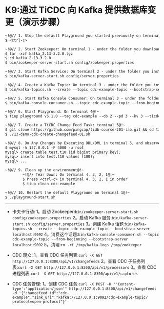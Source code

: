 # K9:通过 TiCDC 向 Kafka 提供数据库变更（演示步骤）

```6
~!@// 1. Stop the default Playground you started previously on terminal 1@!~
$ <ctrl-c>

~!@// 2. Start Zookeeper: On terminal 1 - under the folder you downloaded the Kafka TAR ball, e.g: version 2.13-3.2.0@!~
$ tar -xzf kafka_2.13-3.2.0.tgz
$ cd kafka_2.13-3.2.0
$ bin/zookeeper-server-start.sh config/zookeeper.properties

~!@// 3. Start Kafka Service: On terminal 2 - under the folder you installed the Kafka binary@!~
$ bin/kafka-server-start.sh config/server.properties

~!@// 4. Create a Kafka Topic: On terminal 3 - under the folder you installed the Kafka binary@!~
$ bin/kafka-topics.sh --create --topic cdc-example-topic --bootstrap-server localhost:9092

~!@// 5. Start Kafka Console Consumer: On terminal 3 - under the folder you installed the Kafka binary@!~
$ bin/kafka-console-consumer.sh --topic cdc-example-topic --from-beginning --bootstrap-server localhost:9092

~!@// 6. Start Playground: On terminal 4@!~
$ tiup playground v6.1.0 --tag cdc-example --db 2 --pd 3 --kv 3 --ticdc 1 --tiflash 1

~!@// 7. Create a TiCDC Change Feed Task: terminal 5@!~
$ git clone https://github.com/pingcap/tidb-course-201-lab.git && cd tidb-course-201-lab/scripts
$ ./13-demo-cdc-create-changefeed-01.sh

~!@// 8. Do Any Changes by Executing DDL/DML in terminal 5, and observe the captured changes on terminal 4@!~
$ mysql -h 127.0.0.1 -P 4000 -u root
mysql> create table test.t10 (id bigint primary key);
mysql> insert into test.t10 values (100);
mysql> ...

~!@// 9. Clean up the environment@!~
        ~!@// Tear Down: On terminal 4, 3, 2, 1@!~
        $ Press <ctrl-c> in terminal 4, 3, 2, 1 in order
        $ tiup clean cdc-example

~!@// 10. Restart the default Playground on terminal 1@!~
$ ./playground-start.sh
```
------------------------------------------------------------------------------
- 卡夫卡行动:
1。启动 Zookeeper:`bin/zookeeper-server-start.sh config/zookeeper.properties`
2。启动 Kafka 服务:`bin/kafka-server-start.sh config/server.properties`
3。创建 Kafka 话题:`bin/kafka-topics.sh --create --topic cdc-example-topic --bootstrap-server localhost:9092`
4。消费这个话题:`bin/kafka-console-consumer.sh --topic cdc-example-topic --from-beginning --bootstrap-server localhost:9092`
5。清理:`rm -rf /tmp/kafka-logs /tmp/zookeeper`

- CDC 观众:
1。查看 CDC 任务列表:`curl -X GET http://127.0.0.1:8300/api/v1/changefeeds`
2。查看 CDC 子任务列表:`curl -X GET http://127.0.0.1:8300/api/v1/processors`
3。查看 CDC 进程列表:`curl -X GET http://127.0.0.1:8300/api/v1/captures`

- CDC 任务管理:
1。创建 CDC 任务:`curl -X POST -H "'Content-type':'application/json'" http://127.0.0.1:8300/api/v1/changefeeds -d '{"changefeed_id":"cdc-example","sink_uri":"kafka://127.0.0.1:9092/cdc-example-topic?protocol=open-protocol"}'`